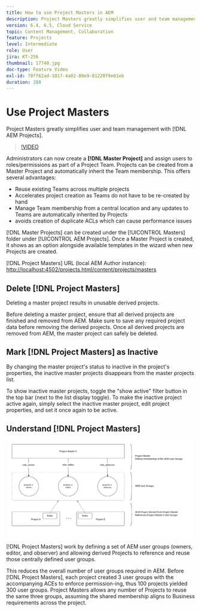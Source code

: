 ```yaml
---
title: How to use Project Masters in AEM
description: Project Masters greatly simplifies user and team management with AEM Projects.
version: 6.4, 6.5, Cloud Service
topic: Content Management, Collaboration
feature: Projects
level: Intermediate
role: User
jira: KT-256
thumbnail: 17740.jpg
doc-type: Feature Video
exl-id: 78ff62ad-1017-4a02-80e9-81228f9e01eb
duration: 288
---
```

# Use Project Masters

Project Masters greatly simplifies user and team management with [!DNL AEM Projects].

>[!VIDEO](https://video.tv.adobe.com/v/17740?quality=12&learn=on)

Administrators can now create a **[!DNL Master Project]** and assign users to roles/permissions as part of a Project Team. Projects can be created from a Master Project and automatically inherit the Team membership. This offers several advantages:

* Reuse existing Teams across multiple projects
* Accelerates project creation as Teams do not have to be re-created by hand
* Manage Team membership from a central location and any updates to Teams are automatically inherited by Projects
* avoids creation of duplicate ACLs which can cause performance issues

[!DNL Master Projects] can be created under the [!UICONTROL Masters] folder under [!UICONTROL AEM Projects]. Once a Master Project is created, it shows as an option alongside available templates in the wizard when new Projects are created.

[!DNL Project Masters] URL (local AEM Author instance): [http://localhost:4502/projects.html/content/projects/masters](http://localhost:4502/projects.html/content/projects/masters)

## Delete [!DNL Project Masters]

Deleting a master project results in unusable derived projects. 

Before deleting a master project, ensure that all derived projects are finished and removed from AEM. Make sure to save any required project data before removing the derived projects. Once all derived projects are removed from AEM, the master project can safely be deleted.

## Mark [!DNL Project Masters] as Inactive

By changing the master project's status to inactive in the project's properties, the inactive master projects disappears from the master projects list. 

To show inactive master projects, toggle the "show active" filter button in the top bar (next to the list display toggle). To make the inactive project active again, simply select the inactive master project, edit project properties, and set it once again to be active.

## Understand [!DNL Project Masters]

![Project masters technical view](assets/use-project-masters/project-masters-architecture.png)

[!DNL Project Masters] work by defining a set of AEM user groups (owners, editor, and observer) and allowing derived Projects to reference and reuse those centrally defined user groups.

This reduces the overall number of user groups required in AEM. Before [!DNL Project Masters], each project created 3 user groups with the accompanying ACEs to enforce permission-ing, thus 100 projects yielded 300 user groups. Project Masters allows any number of Projects to reuse the same three groups, assuming the shared membership aligns to Business requirements across the project.
